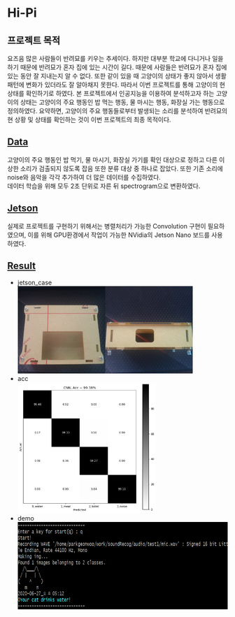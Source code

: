 # Hi-Pi

## 프로젝트 목적
요즈음 많은 사람들이 반려묘를 키우는 추세이다. 
하지만 대부분 학교에 다니거나 일을 하기 때문에 반려묘가 혼자 집에 있는 시간이 길다. 때문에 사람들은 반려묘가 혼자 집에 있는 동안 잘 지내는지 알 수 없다. 
또한 같이 있을 때 고양이의 상태가 좋지 않아서 생활 패턴에 변화가 있더라도 잘 알아채지 못한다. 따라서 이번 프로젝트를 통해 고양이의 현 상태를 확인하기로 하였다.
본 프로젝트에서 인공지능을 이용하여 분석하고자 하는 고양이의 상태는 고양이의 주요 행동인 밥 먹는 행동, 물 마시는 행동, 화장실 가는 행동으로 정의하였다.
요약하면, 고양이의 주요 행동들로부터 발생되는 소리를 분석하여 반려묘의 현 상황 및 상태를 확인하는 것이 이번 프로젝트의 최종 목적이다.

## <u>Data</u>
고양이의 주요 행동인 밥 먹기, 물 마시기, 화장실 가기를 확인 대상으로 정하고 다른 이상한 소리가 검출되지 않도록 잡음 또한 분류 대상 중 하나로 잡았다. 또한 기존 소리에 noise와 음악을 각각 추가하여 더 많은 데이터를 수집하였다.  
데이터 학습을 위해 모두 2초 단위로 자른 뒤 spectrogram으로 변환하였다. 
## <u>Jetson</u>
실제로 프로젝트를 구현하기 위해서는 병렬처리가 가능한 Convolution 구현이 필요하였으며, 이를 위해 GPU환경에서 작업이 가능한 NVidia의 Jetson Nano 보드를 사용하였다.
## <u>Result</u>
* jetson_case
<br><img height="200" src="https://github.com/wlgh312/Hi-Pi/blob/master/result/case_infront.png"></img><img height="200" src="https://github.com/wlgh312/Hi-Pi/blob/master/result/case_side.png"></img><br>
* acc
<br><img height="300" src="https://github.com/wlgh312/Hi-Pi/blob/master/result/accuracy.png"></img><br>
* demo
<br><img height="200" src="https://github.com/wlgh312/Hi-Pi/blob/master/result/result_img.png"></img>